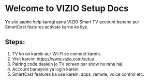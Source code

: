 # Welcome to VIZIO Setup Docs

Ye site aapko help karegi apna VIZIO Smart TV account banane aur SmartCast features activate karne ke liye.

## Steps:

1. TV ko on karein aur Wi-Fi se connect karein.
2. Visit karein: https://www.vizio.com/setup
3. Pairing code daalein jo TV screen par show ho raha hai.
4. Account banayein ya login karein.
5. SmartCast features ka use karein: apps, remote, voice control etc.
